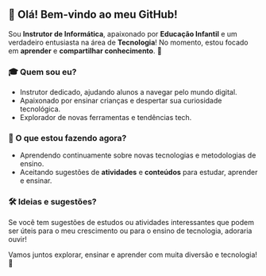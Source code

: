 <!--
**ZRGRU/ZRGRU** is a ✨ _special_ ✨ repository because its `README.md` (this file) appears on your GitHub profile.

Here are some ideas to get you started:

- 🔭 I’m currently working on ...
- 🌱 I’m currently learning ...
- 👯 I’m looking to collaborate on ...
- 🤔 I’m looking for help with ...
- 💬 Ask me about ...
- 📫 How to reach me: ...
- 😄 Pronouns: ...
- ⚡ Fun fact: ...
-->

## 👋 Olá! Bem-vindo ao meu GitHub!

Sou **Instrutor de Informática**, apaixonado por **Educação Infantil** e um verdadeiro entusiasta na área de **Tecnologia**! No momento, estou focado em **aprender** e **compartilhar conhecimento**. 🌟

### 🎓 Quem sou eu?

- Instrutor dedicado, ajudando alunos a navegar pelo mundo digital.
- Apaixonado por ensinar crianças e despertar sua curiosidade tecnológica.
- Explorador de novas ferramentas e tendências tech.

### 🌱 O que estou fazendo agora?

- Aprendendo continuamente sobre novas tecnologias e metodologias de ensino.
- Aceitando sugestões de **atividades** e **conteúdos** para estudar, aprender e ensinar.

### 🛠 Ideias e sugestões?

Se você tem sugestões de estudos ou atividades interessantes que podem ser úteis para o meu crescimento ou para o ensino de tecnologia, adoraria ouvir!
<!--
### 📬 Quer bater um papo?

Adoro trocar ideias! Me encontre por aqui:

- Email: [seuemail@exemplo.com](mailto:seuemail@exemplo.com)
- LinkedIn: [Seu LinkedIn](https://linkedin.com/in/seu-usuario)
- Twitter: [@seuusuario](https://twitter.com/seuusuario)
-->
Vamos juntos explorar, ensinar e aprender com muita diversão e tecnologia! 🚀

